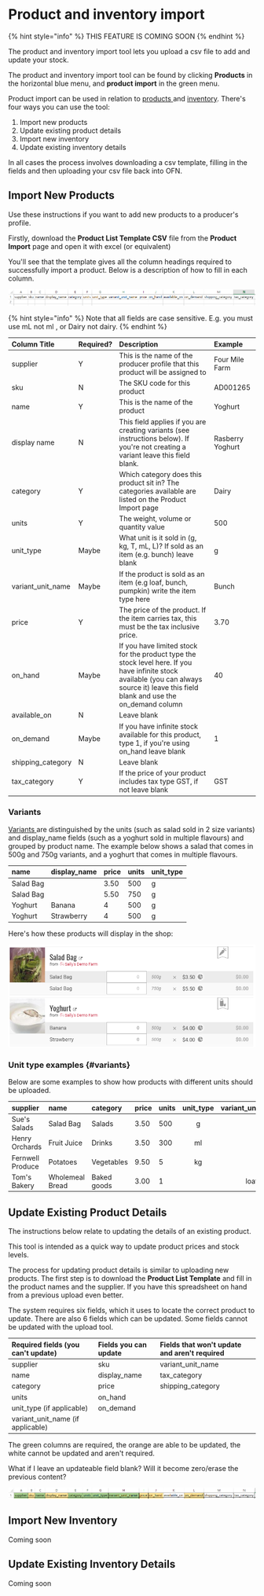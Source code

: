 # Product and inventory import

{% hint style="info" %}
THIS FEATURE IS COMING SOON
{% endhint %}

The product and inventory import tool lets you upload a csv file to add and update your stock.

The product and inventory import tool can be found by clicking **Products** in the horizontal blue menu, and **product import** in the green menu.

Product import can be used in relation to [products ](../../basic-features/products.md)and [inventory](inventory-tool.md). There's four ways you can use the tool:

1. Import new products
2. Update existing product details
3. Import new inventory
4. Update existing inventory details

In all cases the process involves downloading a csv template, filling in the fields and then uploading your csv file back into OFN.

## Import New Products

Use these instructions if you want to add new products to a producer's profile.

Firstly, download the **Product List Template CSV** file from the **Product Import** page and open it with excel \(or equivalent\)

You'll see that the template gives all the column headings required to successfully import a product. Below is a description of how to fill in each column.

![](../../.gitbook/assets/image%20%2819%29.png)

{% hint style="info" %}
Note that all fields are case sensitive. E.g. you must use mL not ml , or Dairy not dairy.
{% endhint %}

| Column Title | Required? | Description | Example |
| :--- | :--- | :--- | :--- |
| supplier | Y | This is the name of the producer profile that this product will be assigned to | Four Mile Farm |
| sku | N | The SKU code for this product | AD001265 |
| name | Y | This is the name of the product | Yoghurt |
| display name | N | This field applies if you are creating variants \(see instructions below\). If you're not creating a variant leave this field blank. | Rasberry Yoghurt |
| category | Y | Which category does this product sit in? The categories available are listed on the Product Import page | Dairy |
| units | Y | The weight, volume or quantity value | 500 |
| unit\_type | Maybe | What unit is it sold in \(g, kg, T, mL, L\)? If sold as an item \(e.g. bunch\) leave blank | g |
| variant\_unit\_name | Maybe | If the product is sold as an item \(e.g loaf, bunch, pumpkin\) write the item type here | Bunch |
| price | Y | The price of the product. If the item carries tax, this must be the tax inclusive price. | 3.70 |
| on\_hand | Maybe | If you have limited stock for the product type the stock level here. If you have infinite stock available \(you can always source it\) leave this field blank and use the on\_demand column | 40 |
| available\_on | N | Leave blank |  |
| on\_demand | Maybe | If you have infinite stock available for this product, type 1, if you're using on\_hand leave blank | 1 |
| shipping\_category | N | Leave blank |  |
| tax\_category | Y | If the price of your product includes tax type GST, if not leave blank | GST |

### Variants

[Variants ](product-variants.md)are distinguished by the units \(such as salad sold in 2 size variants\) and display\_name fields \(such as a yoghurt sold in multiple flavours\) and grouped by product name. The example below shows a salad that comes in 500g and 750g variants, and a yoghurt that comes in multiple flavours.

| name | display\_name | price | units | unit\_type |
| :--- | :--- | :--- | :--- | :--- |
| Salad Bag |  | 3.50 | 500 | g |
| Salad Bag |  | 5.50 | 750 | g |
| Yoghurt | Banana | 4 | 500 | g |
| Yoghurt | Strawberry | 4 | 500 | g |

Here's how these products will display in the shop:

![](../../.gitbook/assets/image.png)

### Unit type examples {#variants}

Below are some examples to show how products with different units should be uploaded.

| supplier | **name** | **category** | **price** | **units** | **unit\_type** | **variant\_unit\_name** |
| :--- | :--- | :--- | :--- | :--- | :---: | :---: |
| Sue's Salads | Salad Bag | Salads | 3.50 | 500 | g |   |
| Henry Orchards | Fruit Juice | Drinks | 3.50 | 300 | ml |   |
| Fernwell Produce | Potatoes | Vegetables | 9.50 | 5 | kg |   |
| Tom's Bakery | Wholemeal Bread | Baked goods | 3.00 | 1 |   | loaf |

## Update Existing Product Details

The instructions below relate to updating the details of an existing product. 

This tool is intended as a quick way to update product prices and stock levels.

The process for updating product details is similar to uploading new products. The first step is to download the **Product List Template** and fill in the product names and the supplier. If you have this spreadsheet on hand from a previous upload even better. 

The system requires six fields, which it uses to locate the correct product to update. There are also 6 fields which can be updated. Some fields cannot be updated with the upload tool.

| Required fields \(you can't update\) | Fields you can update | Fields that won't update and aren't required |
| :--- | :--- | :--- |
| supplier | sku | variant\_unit\_name |
| name | display\_name | tax\_category |
| category | price | shipping\_category |
| units | on\_hand |  |
| unit\_type \(if applicable\) | on\_demand |  |
| variant\_unit\_name \(if applicable\) |  |  |

The green columns are required, the orange are able to be updated, the white cannot be updated and aren't required.

What if I leave an updateable field blank? Will it become zero/erase the previous content?

![](../../.gitbook/assets/image%20%281%29.png)

## Import New Inventory

Coming soon

## Update Existing Inventory Details

Coming soon

